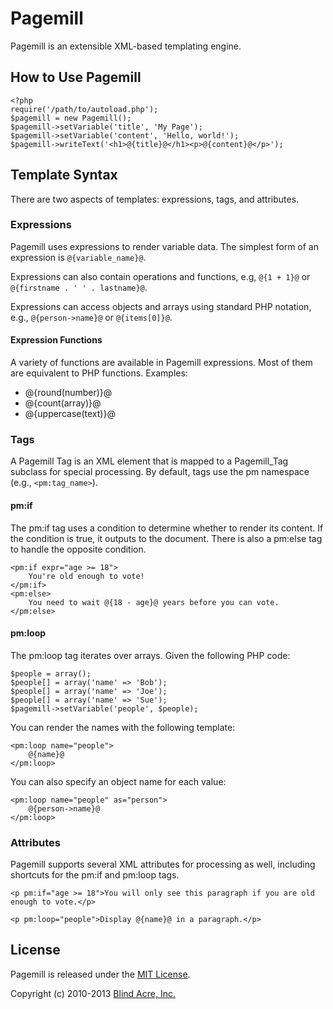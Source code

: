 # Pagemill

Pagemill is an extensible XML-based templating engine.

## How to Use Pagemill

    <?php
	require('/path/to/autoload.php');
	$pagemill = new Pagemill();
	$pagemill->setVariable('title', 'My Page');
	$pagemill->setVariable('content', 'Hello, world!');
	$pagemill->writeText('<h1>@{title}@</h1><p>@{content}@</p>');

## Template Syntax

There are two aspects of templates: expressions, tags, and attributes.

### Expressions

Pagemill uses expressions to render variable data. The simplest form of an expression is `@{variable_name}@`.

Expressions can also contain operations and functions, e.g, `@{1 + 1}@` or `@{firstname . ' ' . lastname}@`.

Expressions can access objects and arrays using standard PHP notation, e.g., `@{person->name}@` or `@{items[0]}@`.

#### Expression Functions

A variety of functions are available in Pagemill expressions. Most of them are equivalent to PHP functions. Examples:
* @{round(number)}@
* @{count(array)}@
* @{uppercase(text)}@

### Tags

A Pagemill Tag is an XML element that is mapped to a Pagemill_Tag subclass for special processing. By default, tags
use the pm namespace (e.g., `<pm:tag_name>`).

#### pm:if

The pm:if tag uses a condition to determine whether to render its content. If the condition is true, it outputs to the document. There is also a pm:else tag to handle the opposite condition.

    <pm:if expr="age >= 18">
	    You're old enough to vote!
	</pm:if>
	<pm:else>
		You need to wait @{18 - age}@ years before you can vote.
	</pm:else>

#### pm:loop

The pm:loop tag iterates over arrays. Given the following PHP code:

    $people = array();
	$people[] = array('name' => 'Bob');
	$people[] = array('name' => 'Joe');
	$people[] = array('name' => 'Sue');
	$pagemill->setVariable('people', $people);
	
You can render the names with the following template:

    <pm:loop name="people">
	    @{name}@
	</pm:loop>

You can also specify an object name for each value:

    <pm:loop name="people" as="person">
	    @{person->name}@
	</pm:loop>

### Attributes

Pagemill supports several XML attributes for processing as well, including shortcuts for the pm:if and pm:loop tags.

    <p pm:if="age >= 18">You will only see this paragraph if you are old enough to vote.</p>

    <p pm:loop="people">Display @{name}@ in a paragraph.</p>

## License

Pagemill is released under the [MIT License](http://opensource.org/licenses/MIT).

Copyright (c) 2010-2013 [Blind Acre, Inc.](http://blindacre.com)
